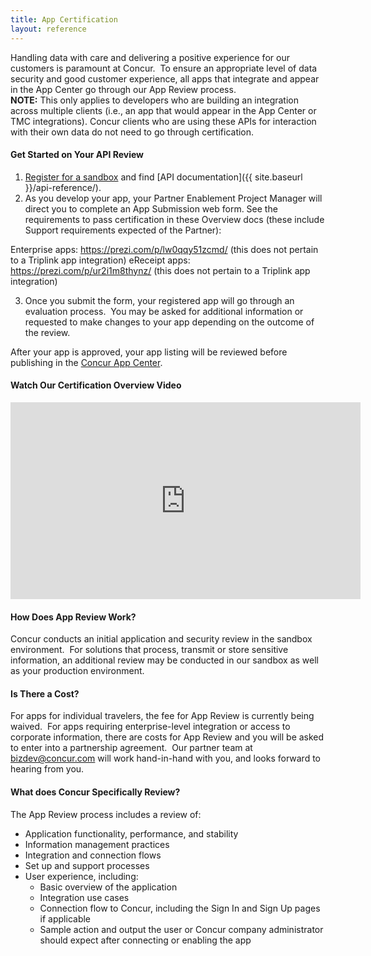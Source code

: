 ```yaml
---
title: App Certification
layout: reference
---
```


Handling data with care and delivering a positive experience for our customers is paramount at Concur.  To ensure an appropriate level of data security and good customer experience, all apps that integrate and appear in the App Center go through our App Review process.  
**NOTE:** This only applies to developers who are building an integration across multiple clients (i.e., an app that would appear in the App Center or TMC integrations). Concur clients who are using these APIs for interaction with their own data do not need to go through certification.

#### **Get Started on Your API Review**

1. [Register for a sandbox](/manage-apps/register.html) and find [API documentation]({{ site.baseurl }}/api-reference/).
2. As you develop your app, your Partner Enablement Project Manager will direct you to complete an App Submission web form. See the requirements to pass certification in these Overview docs (these include Support requirements expected of the Partner):

Enterprise apps: <https://prezi.com/p/lw0qqy51zcmd/> (this does not pertain to a Triplink app integration)
eReceipt apps: <https://prezi.com/p/ur2i1m8thynz/> (this does not pertain to a Triplink app integration)

3. Once you submit the form, your registered app will go through an evaluation process.  You may be asked for additional information or requested to make changes to your app depending on the outcome of the review.  

After your app is approved, your app listing will be reviewed before publishing in the [Concur App Center](https://www.concur.com/en-us/app-center).  

#### **Watch Our Certification Overview Video**
<iframe width="560" height="315" src="https://www.youtube.com/embed/AcvXN3jzn2s?list=PLLNSVdjqNPVtnNCWTZR5zBH91ZVf3UJZA" frameborder="0" allowfullscreen></iframe>

#### **How Does App Review Work?**  

Concur conducts an initial application and security review in the sandbox environment.  For solutions that process, transmit or store sensitive information, an additional review may be conducted in our sandbox as well as your production environment.  

#### **Is There a Cost?**  

For apps for individual travelers, the fee for App Review is currently being waived.  For apps requiring enterprise-level integration or access to corporate information, there are costs for App Review and you will be asked to enter into a partnership agreement.  Our partner team at [bizdev@concur.com](mailto:bizdev@concur.com) will work hand-in-hand with you, and looks forward to hearing from you.  

#### **What does Concur Specifically Review?**  

The App Review process includes a review of:  

- Application functionality, performance, and stability
- Information management practices
- Integration and connection flows
- Set up and support processes
- User experience, including:
    - Basic overview of the application
    - Integration use cases
    - Connection flow to Concur, including the Sign In and Sign Up pages if applicable
    - Sample action and output the user or Concur company administrator should expect after connecting or enabling the app

